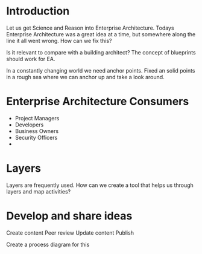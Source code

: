 <!--- Added comment to exclude TOML from Leanpub
+++
date = "2016-05-31T20:48:37+02:00"
draft = false
title = "Introduction"
tags = ["guide"]
categories = ["Manual"]

+++
--->
# Introduction

Let us get Science and Reason into Enterprise Architecture. Todays Enterprise Architecture was a great idea at a time, but somewhere along the line it all went wrong. How can we fix this?

Is it relevant to compare with a building architect? The concept of blueprints should work for EA.

In a constantly changing world we need anchor points. Fixed an solid points in a rough sea where we can anchor up and take a look around.

# Enterprise Architecture Consumers
- Project Managers
- Developers
- Business Owners
- Security Officers
-

# Layers
Layers are frequently used. How can we create a tool that helps us through layers and map activities?

# Develop and share ideas
Create content
Peer review
Update content
Publish

Create a process diagram for this
